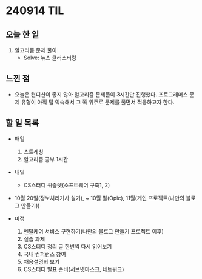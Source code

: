 # 240914 TIL

## 오늘 한 일
1. 알고리즘 문제 풀이
    - Solve: 뉴스 클러스터링

## 느낀 점
   - 오늘은 컨디션이 좋지 않아 알고리즘 문제풀이 3시간만 진행했다. 프로그래머스 문제 유형이 아직 덜 익숙해서 그 쪽 위주로 문제를 풀면서 적응하고자 한다.

## 할 일 목록
 - 매일
    1. 스트레칭
    2. 알고리즘 공부 1시간

 - 내일
    - CS스터디 퀴즐렛(소프트웨어 구축1, 2)

 - 10월 20일(정보처리기사 실기), ~ 10월 말(Opic), 11월(개인 프로젝트(나만의 블로그 만들기))

 - 미정
    1. 멘탈케어 서비스 구현하기(나만의 블로그 만들기 프로젝트 이후)
    2. 실습 과제
    4. CS스터디 정리 글 한번씩 다시 읽어보기
    5. 국내 컨퍼런스 참여
    6. 채용설명회 보기
    7. CS스터디 발표 준비(서브넷마스크, 네트워크)